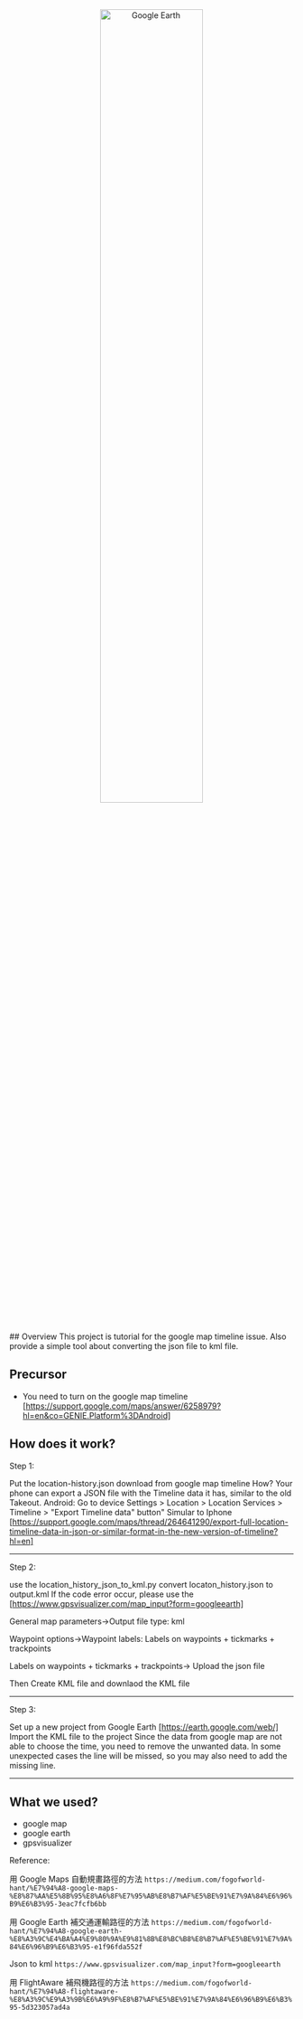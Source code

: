 <!-- markdownlint-disable first-line-h1 -->
<!-- markdownlint-disable html -->
<!-- markdownlint-disable no-duplicate-header -->
<div align="center">
  <img src="https://i0.wp.com/techpressionmedia.com/wp-content/uploads/2024/02/Google-Earth-1.jpg" width="60%" alt="Google Earth" />
</div>
## Overview
This project is tutorial for the google map timeline issue. Also provide a simple tool about converting the json file to kml file.

## Precursor
- You need to turn on the google map timeline [https://support.google.com/maps/answer/6258979?hl=en&co=GENIE.Platform%3DAndroid]



## How does it work?
Step 1: 

Put the location-history.json download from google map timeline
How? Your phone can export a JSON file with the Timeline data it has, similar to the old Takeout.
Android: Go to device Settings > Location > Location Services > Timeline > "Export Timeline data" button"
Simular to Iphone [https://support.google.com/maps/thread/264641290/export-full-location-timeline-data-in-json-or-similar-format-in-the-new-version-of-timeline?hl=en]

---
Step 2: 

use the location_history_json_to_kml.py convert locaton_history.json to output.kml
If the code error occur, please use the [https://www.gpsvisualizer.com/map_input?form=googleearth]

General map parameters->Output file type: kml

Waypoint options->Waypoint labels: Labels on waypoints + tickmarks + trackpoints

Labels on waypoints + tickmarks + trackpoints-> Upload the json file

Then Create KML file and downlaod the KML file

---
Step 3: 

Set up a new project from Google Earth [https://earth.google.com/web/]
Import the KML file to the project
Since the data from google map are not able to choose the time, you need to remove the unwanted data.
In some unexpected cases the line will be missed, so you may also need to add the missing line.


---
## What we used?
- google map 
- google earth 
- gpsvisualizer

Reference:

用 Google Maps 自動規畫路徑的方法
```https://medium.com/fogofworld-hant/%E7%94%A8-google-maps-%E8%87%AA%E5%8B%95%E8%A6%8F%E7%95%AB%E8%B7%AF%E5%BE%91%E7%9A%84%E6%96%B9%E6%B3%95-3eac7fcfb6bb```

用 Google Earth 補交通運輸路徑的方法
```https://medium.com/fogofworld-hant/%E7%94%A8-google-earth-%E8%A3%9C%E4%BA%A4%E9%80%9A%E9%81%8B%E8%BC%B8%E8%B7%AF%E5%BE%91%E7%9A%84%E6%96%B9%E6%B3%95-e1f96fda552f```

Json to kml
```https://www.gpsvisualizer.com/map_input?form=googleearth```

用 FlightAware 補飛機路徑的方法
```https://medium.com/fogofworld-hant/%E7%94%A8-flightaware-%E8%A3%9C%E9%A3%9B%E6%A9%9F%E8%B7%AF%E5%BE%91%E7%9A%84%E6%96%B9%E6%B3%95-5d323057ad4a```
